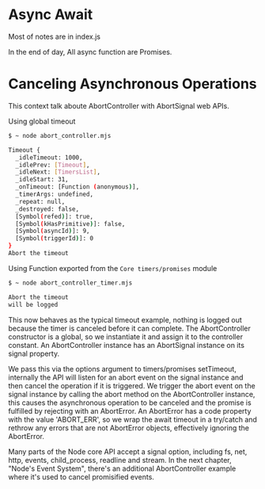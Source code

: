 # Async Await

Most of notes are in index.js

In the end of day, All async function are Promises.

# Canceling Asynchronous Operations

This context talk aboute AbortController with AbortSignal web APIs.

Using global timeout

```bash
$ ~ node abort_controller.mjs

Timeout {
  _idleTimeout: 1000,
  _idlePrev: [Timeout],
  _idleNext: [TimersList],
  _idleStart: 31,
  _onTimeout: [Function (anonymous)],
  _timerArgs: undefined,
  _repeat: null,
  _destroyed: false,
  [Symbol(refed)]: true,
  [Symbol(kHasPrimitive)]: false,
  [Symbol(asyncId)]: 9,
  [Symbol(triggerId)]: 0
}
Abort the timeout
```

Using Function exported from the ```Core timers/promises``` module

```bash
$ ~ node abort_controller_timer.mjs

Abort the timeout
will be logged
```

This now behaves as the typical timeout example, nothing is logged out because the timer is canceled before it can complete. The AbortController constructor is a global, so we instantiate it and assign it to the controller constant. An AbortController instance has an AbortSignal instance on its signal property. 

We pass this via the options argument to timers/promises setTimeout, internally the API will listen for an abort event on the signal instance and then cancel the operation if it is triggered. We trigger the abort event on the signal instance by calling the abort method on the AbortController instance, this causes the asynchronous operation to be canceled and the promise is fulfilled by rejecting with an AbortError. An AbortError has a code property with the value 'ABORT_ERR', so we wrap the await timeout in a try/catch and rethrow any errors that are not AbortError objects, effectively ignoring the AbortError.

Many parts of the Node core API accept a signal option, including fs, net, http, events, child_process, readline and stream. In the next chapter, "Node's Event System", there's an additional AbortController example where it's used to cancel promisified events.

